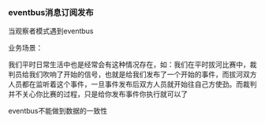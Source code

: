 ### eventbus消息订阅发布

当观察者模式遇到eventbus

业务场景：

我们平时日常生活中也是经常会有这种情况存在，如：我们在平时拔河比赛中，裁判员给我们吹响了开始的信号，也就是给我们发布了一个开始的事件，而拔河双方人员都在监听着这个事件，一旦事件发布后双方人员就开始往自己方使劲。而裁判并不关心你比赛的过程，只是给你发布事件你执行就可以了

eventbus不能做到数据的一致性